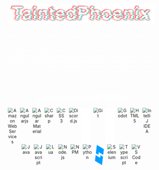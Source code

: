 <div style="padding-top: 40px; padding-bottom: 20px; padding-left: 10px; padding-right: 10px;">
    <img align="center" alt="TaintedPhoenix" src="assets/TaintedPhoenix_transparent.png"/>
</div>

<p style="color: #ffffff;">Hi! My name is Antony Rinaldi (Known online as TaintedPhoenix). I am a high school senior who is interested in just about all things computers.</p>

<p style="color: #ffffff;"> I've worked on a large variety of projects, most of which created in response to problems I found annoying enough to actually do something about. No two projects are alike! I've done all types of development: Web, App, Game, Bot, you name it. Regardless of what i'm working with, I like to create things that I find either useful or thoroughly enjoyable, and nothing less.
</p>

<h1 align="center" style="text-align: center; color: #fff;"> Languages and Skills </h1>

<div align="center" style="display: flex; align-content: center; justify-content: center; flex-wrap: wrap; margin-left: auto;">
    <img alt="Amazon Web Services" title="Amazon Web Services" src="https://cdn.jsdelivr.net/gh/devicons/devicon@latest/icons/amazonwebservices/amazonwebservices-plain-wordmark.svg" width="30px" style="margin-right: 10px"/>
    <img alt="Angularjs" title="Angularjs" src="https://cdn.jsdelivr.net/gh/devicons/devicon@latest/icons/angularjs/angularjs-original.svg" width="30px" style="margin-right: 10px"/>
    <img alt="Angular Material" title = "Angular Material" src="https://cdn.jsdelivr.net/gh/devicons/devicon@latest/icons/angularmaterial/angularmaterial-original.svg" width = "30px" style="margin-right: 10px"/>
    <img alt="C sharp" title="C#" src="https://cdn.jsdelivr.net/gh/devicons/devicon@latest/icons/csharp/csharp-original.svg" width="30px" style="margin-right: 10px"/>
    <img alt="CSS 3" title="CSS3" src="https://cdn.jsdelivr.net/gh/devicons/devicon@latest/icons/css3/css3-original.svg" width="30px" style="margin-right: 10px"/>
    <img alt="Discord.js" title="Discord.js" src="https://cdn.jsdelivr.net/gh/devicons/devicon@latest/icons/discordjs/discordjs-plain.svg" width="30px" style="margin-right: 10px"/>
    <img alt="Express" title="Express" src="assets/icons/express.svg" width="30px" style="margin-right: 10px"/>
    <img alt="Git" title="Git" src="https://cdn.jsdelivr.net/gh/devicons/devicon@latest/icons/git/git-original.svg" width="30px" style="margin-right: 10px"/>
    <img alt="Github" title="Github" src="assets/icons/github.svg" width="30px" style="margin-right: 10px"/>
    <img alt="Godot" title="Godot" src="https://cdn.jsdelivr.net/gh/devicons/devicon@latest/icons/godot/godot-original.svg" width="30px" style="margin-right: 10px"/>
    <img alt="HTML 5" title="HTML5" src="https://cdn.jsdelivr.net/gh/devicons/devicon@latest/icons/html5/html5-original.svg" width="30px" style="margin-right: 10px"/>
    <img alt="IntelliJ IDEA" title="IntelliJ IDEA" src="https://cdn.jsdelivr.net/gh/devicons/devicon@latest/icons/intellij/intellij-original.svg" width="30px" style="margin-right: 10px"/>
    <img alt="Java" title="Java" src="https://cdn.jsdelivr.net/gh/devicons/devicon@latest/icons/java/java-original.svg" width="30px" style="margin-right: 10px"/>
    <img alt="Javascript" title="Javascript" src="https://cdn.jsdelivr.net/gh/devicons/devicon@latest/icons/javascript/javascript-original.svg" width="30px" style="margin-right: 10px"/>
    <img alt="Lua" title="Lua" src="https://cdn.jsdelivr.net/gh/devicons/devicon@latest/icons/lua/lua-original.svg" width="30px" style="margin-right: 10px"/>
    <img src="https://cdn.jsdelivr.net/gh/devicons/devicon@latest/icons/nodejs/nodejs-original.svg" width = "30px" alt="Node.js" title="Node.js" style="margin-right: 10px"/>
    <img src="https://cdn.jsdelivr.net/gh/devicons/devicon@latest/icons/npm/npm-original-wordmark.svg" width="30px" alt="NPM" title="npm" style="margin-right: 10px"/>
    <img src="https://cdn.jsdelivr.net/gh/devicons/devicon@latest/icons/python/python-original.svg" width="30px" alt="Python" title="Python" style="margin-right: 10px"/>
    <img src="assets/icons/robloxStudio.svg" width="30px" alt="Roblox Studio" title="Roblox Studio" style="margin-right: 10px"/>
    <img src="https://cdn.jsdelivr.net/gh/devicons/devicon@latest/icons/selenium/selenium-original.svg" width="30px" alt="Selenium" title="Selenium" style="margin-right: 10px"/>
    <img src="https://cdn.jsdelivr.net/gh/devicons/devicon@latest/icons/typescript/typescript-original.svg" width="30px" alt="Typescript" title="Typescript" style="margin-right: 10px"/>
    <img src="https://cdn.jsdelivr.net/gh/devicons/devicon@latest/icons/vscode/vscode-original.svg" width="30px" alt="VS Code" title="VS Code"/>
</div>
